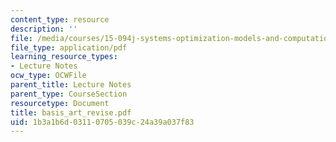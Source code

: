 ```yaml
---
content_type: resource
description: ''
file: /media/courses/15-094j-systems-optimization-models-and-computation-sma-5223-spring-2004/1b3a1b6d03110705039c24a39a037f83_basis_art_revise.pdf
file_type: application/pdf
learning_resource_types:
- Lecture Notes
ocw_type: OCWFile
parent_title: Lecture Notes
parent_type: CourseSection
resourcetype: Document
title: basis_art_revise.pdf
uid: 1b3a1b6d-0311-0705-039c-24a39a037f83
---
```

